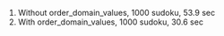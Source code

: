 1. Without order_domain_values, 1000 sudoku, 53.9 sec
2. With order_domain_values, 1000 sudoku, 30.6 sec
